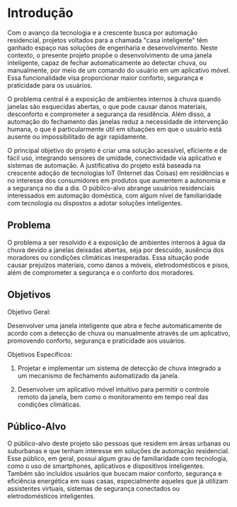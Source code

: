 # Introdução

Com o avanço da tecnologia e a crescente busca por automação residencial, projetos voltados para a chamada "casa inteligente" têm ganhado espaço nas soluções de engenharia e desenvolvimento. Neste contexto, o presente projeto propõe o desenvolvimento de uma janela inteligente, capaz de fechar automaticamente ao detectar chuva, ou manualmente, por meio de um comando do usuário em um aplicativo móvel. Essa funcionalidade visa proporcionar maior conforto, segurança e praticidade para os usuários.

O problema central é a exposição de ambientes internos à chuva quando janelas são esquecidas abertas, o que pode causar danos materiais, desconforto e comprometer a segurança da residência. Além disso, a automação do fechamento das janelas reduz a necessidade de intervenção humana, o que é particularmente útil em situações em que o usuário está ausente ou impossibilitado de agir rapidamente.

O principal objetivo do projeto é criar uma solução acessível, eficiente e de fácil uso, integrando sensores de umidade, conectividade via aplicativo e sistemas de automação. A justificativa do projeto está baseada na crescente adoção de tecnologias IoT (Internet das Coisas) em residências e no interesse dos consumidores em produtos que aumentem a autonomia e a segurança no dia a dia. O público-alvo abrange usuários residenciais interessados em automação doméstica, com algum nível de familiaridade com tecnologia ou dispostos a adotar soluções inteligentes.

## Problema

O problema a ser resolvido é a exposição de ambientes internos à água da chuva devido a janelas deixadas abertas, seja por descuido, ausência dos moradores ou condições climáticas inesperadas. Essa situação pode causar prejuízos materiais, como danos a móveis, eletrodomésticos e pisos, além de comprometer a segurança e o conforto dos moradores.

## Objetivos

Objetivo Geral:

Desenvolver uma janela inteligente que abra e feche automaticamente de acordo com a detecção de chuva ou manualmente através de um aplicativo, promovendo conforto, segurança e praticidade aos usuários.

Objetivos Específicos:

1. Projetar e implementar um sistema de detecção de chuva integrado a um mecanismo de fechamento automatizado da janela.

2. Desenvolver um aplicativo móvel intuitivo para permitir o controle remoto da janela, bem como o monitoramento em tempo real das condições climáticas.
 
## Público-Alvo

O público-alvo deste projeto são pessoas que residem em áreas urbanas ou suburbanas e que tenham interesse em soluções de automação residencial. Esse público, em geral, possui algum grau de familiaridade com tecnologia, como o uso de smartphones, aplicativos e dispositivos inteligentes. Também são incluídos usuários que buscam maior conforto, segurança e eficiência energética em suas casas, especialmente aqueles que já utilizam assistentes virtuais, sistemas de segurança conectados ou eletrodomésticos inteligentes.
